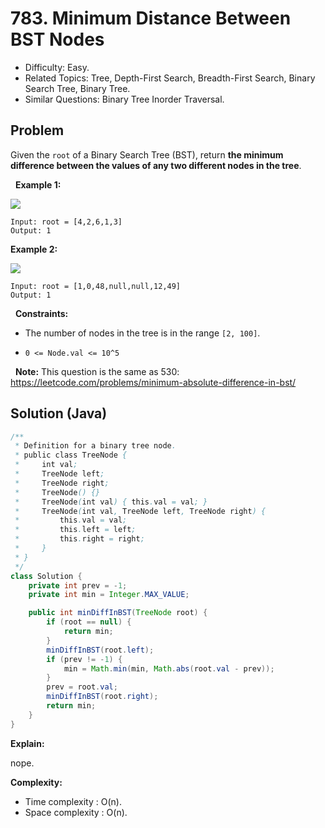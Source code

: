 # 783. Minimum Distance Between BST Nodes

- Difficulty: Easy.
- Related Topics: Tree, Depth-First Search, Breadth-First Search, Binary Search Tree, Binary Tree.
- Similar Questions: Binary Tree Inorder Traversal.

## Problem

Given the ```root``` of a Binary Search Tree (BST), return **the minimum difference between the values of any two different nodes in the tree**.

 
**Example 1:**

![](https://assets.leetcode.com/uploads/2021/02/05/bst1.jpg)

```
Input: root = [4,2,6,1,3]
Output: 1
```

**Example 2:**

![](https://assets.leetcode.com/uploads/2021/02/05/bst2.jpg)

```
Input: root = [1,0,48,null,null,12,49]
Output: 1
```

 
**Constraints:**


	
- The number of nodes in the tree is in the range ```[2, 100]```.
	
- ```0 <= Node.val <= 10^5```


 
**Note:** This question is the same as 530: https://leetcode.com/problems/minimum-absolute-difference-in-bst/


## Solution (Java)

```java
/**
 * Definition for a binary tree node.
 * public class TreeNode {
 *     int val;
 *     TreeNode left;
 *     TreeNode right;
 *     TreeNode() {}
 *     TreeNode(int val) { this.val = val; }
 *     TreeNode(int val, TreeNode left, TreeNode right) {
 *         this.val = val;
 *         this.left = left;
 *         this.right = right;
 *     }
 * }
 */
class Solution {
    private int prev = -1;
    private int min = Integer.MAX_VALUE;

    public int minDiffInBST(TreeNode root) {
        if (root == null) {
            return min;
        }
        minDiffInBST(root.left);
        if (prev != -1) {
            min = Math.min(min, Math.abs(root.val - prev));
        }
        prev = root.val;
        minDiffInBST(root.right);
        return min;
    }
}
```

**Explain:**

nope.

**Complexity:**

* Time complexity : O(n).
* Space complexity : O(n).
